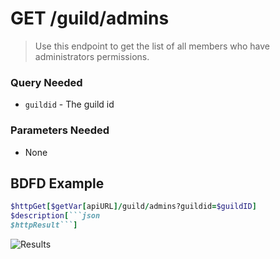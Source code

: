 # GET /guild/admins
> Use this endpoint to get the list of all members who have administrators permissions.

### Query Needed
* `guildid` - The guild id
### Parameters Needed
* None

## BDFD Example
````ruby
$httpGet[$getVar[apiURL]/guild/admins?guildid=$guildID]
$description[```json
$httpResult```]
````
![Results](
https://cdn.discordapp.com/attachments/1006603996976386158/1076188772749815859/image.png
)